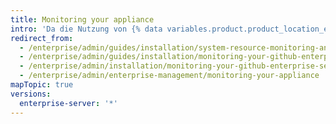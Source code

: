 ```yaml
---
title: Monitoring your appliance
intro: 'Da die Nutzung von {% data variables.product.product_location_enterprise %} mit der Zeit zunimmt, erhöht sich auch die Auslastung der Systemressourcen wie CPU, Arbeitsspeicher und Storage. Sie können die Überwachung und Benachrichtigung so konfigurieren, dass Sie sich über potenzielle Probleme im Klaren sind, bevor sie kritisch genug werden, um sich negativ auf die Leistung oder Verfügbarkeit der Anwendung auszuwirken.'
redirect_from:
  - /enterprise/admin/guides/installation/system-resource-monitoring-and-alerting/
  - /enterprise/admin/guides/installation/monitoring-your-github-enterprise-appliance/
  - /enterprise/admin/installation/monitoring-your-github-enterprise-server-appliance
  - /enterprise/admin/enterprise-management/monitoring-your-appliance
mapTopic: true
versions:
  enterprise-server: '*'
---
```


